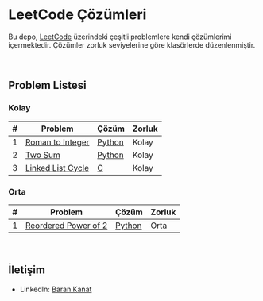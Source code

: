 # LeetCode Çözümleri

Bu depo, [LeetCode](https://leetcode.com/) üzerindeki çeşitli problemlere kendi çözümlerimi içermektedir. Çözümler zorluk seviyelerine göre klasörlerde düzenlenmiştir.

<br>

## Problem Listesi

### Kolay
| # | Problem | Çözüm | Zorluk |
|---|---------|-------|--------|
| 1 | [Roman to Integer](https://leetcode.com/problems/roman-to-integer/) | [Python](Easy/roman-to-integer.py) | Kolay |
| 2 | [Two Sum](https://leetcode.com/problems/power-of-two/) | [Python](Easy/PowerofTwo.py) | Kolay |
| 3 | [Linked List Cycle](https://leetcode.com/problems/linked-list-cycle) | [C](Easy/LinkedListCycle.c) | Kolay |

### Orta
| # | Problem | Çözüm | Zorluk |
|---|---------|-------|--------|
| 1 | [Reordered Power of 2](https://leetcode.com/problems/reordered-power-of-2/) | [Python](Medium/reordered-power-of-2.py) | Orta |

<br>

## İletişim
- LinkedIn: [Baran Kanat](https://www.linkedin.com/in/baran-kanat)
